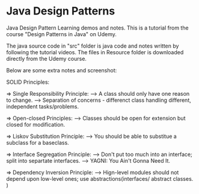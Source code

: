 # Java Design Patterns
Java Design Pattern Learning demos and notes. This is a tutorial from the course "Design Patterns in Java" on Udemy. 

The java source code in "src" folder is java code and notes written by following the tutorial videos. The files in Resource folder is downloaded directly from the Udemy course. 

Below are some extra notes and screenshot:

SOLID Principles:

  => Single Responsibility Principle:
    --> A class should only have one reason to change. 
    --> Separation of concerns - differenct class handling different, independent tasks/problems. 
    
  => Open-closed Principles:
    --> Classes should be open for extension but closed for modification. 
    
  => Liskov Substitution Principle:
    --> You should be able to substitue a subclass for a baseclass. 
    
  => Interface Segregation Principle:
    --> Don't put too much into an interface; split into separtate interfaces. 
    --> YAGNI: You Ain't Gonna Need It. 
    
  => Dependency Inversion Principle:
    --> Hign-level modules should not depend upon low-level ones; use abstractions(interfaces/ abstract classes. )
